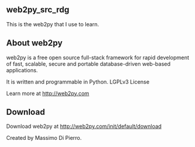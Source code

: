 ## web2py_src_rdg

This is the web2py that I use to learn.

## 

## About web2py

web2py is a free open source full-stack framework for rapid development of fast, scalable, secure and portable database-driven web-based applications. 

It is written and programmable in Python. LGPLv3 License

Learn more at http://web2py.com

## Download

Download web2py at http://web2py.com/init/default/download

Created by Massimo Di Pierro.
